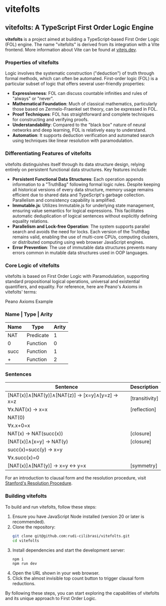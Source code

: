 # vitefolts

## vitefolts: A TypeScript First Order Logic Engine

**vitefolts** is a project aimed at building a TypeScript-based First Order Logic (FOL) engine. The name "vitefolts" is derived from its integration with a Vite frontend. More information about Vite can be found at [vitejs.dev](https://vitejs.dev/).

### Properties of vitefolts

Logic involves the systematic construction ("deduction") of truth through formal methods, which can often be automated. First-order logic (FOL) is a particular subset of logic that offers several user-friendly properties:

- **Expressiveness**: FOL can discuss countable infinities and rules of "always" or "never".
- **Mathematical Foundation**: Much of classical mathematics, particularly those based on Zermelo-Fraenkel set theory, can be expressed in FOL.
- **Proof Techniques**: FOL has straightforward and complete techniques for constructing and verifying proofs.
- **Understandability**: Compared to the "black box" nature of neural networks and deep learning, FOL is relatively easy to understand.
- **Automation**: It supports deduction verification and automated search using techniques like linear resolution with paramodulation.

### Differentiating Features of vitefolts

vitefolts distinguishes itself through its data structure design, relying entirely on persistent functional data structures. Key features include:

- **Persistent Functional Data Structures**: Each operation appends information to a "TruthBag" following formal logic rules. Despite keeping all historical versions of every data structure, memory usage remains efficient due to shared data and TypeScript's garbage collection. Parallelism and consistency capability is amplified.
- **Immutable.js**: Utilizes Immutable.js for underlying state management, ensuring value semantics for logical expressions. This facilitates automatic deduplication of logical sentences without explicitly defining equality relations.
- **Parallelism and Lock-free Operation**: The system supports parallel search and avoids the need for locks. Each version of the TruthBag remains valid, enabling the use of multi-core CPUs, computing clusters, or distributed computing using web browser JavaScript engines.
- **Error Prevention**: The use of immutable data structures prevents many errors common in mutable data structures used in OOP languages.

### Core Logic of vitefolts

vitefolts is based on First Order Logic with Paramodulation, supporting standard propositional logical operations, universal and existential quantifiers, and equality. For reference, here are Peano's Axioms in vitefolts' terms:

Peano Axioms Example

### Name | Type | Arity
| Name  | Type      | Arity |
|-------|-----------|-------|
| NAT   | Predicate | 1     |
| 0     | Function  | 0     |
| succ  | Function  | 1     |
| +     | Function  | 2     |

### Sentences



| Sentence                                                                           | Description   |
|------------------------------------------------------------------------------------|---------------|
| [NAT(x)]∧[NAT(y)]∧[NAT(z)] → [x=y]∧[y=z] → x=z                                      | [transitivity]|
| ∀x.NAT(x) → x=x                                                                    | [reflection]  |
| NAT(0)                                                                             |               |
| ∀x.x+0=x                                                                           |               |
| NAT(x) → NAT(succ(x))                                                              | [closure]     |
| [NAT(x)]∧[x=y] → NAT(y)                                                            | [closure]     |
| succ(x)=succ(y) → x=y                                                              |               |
| ∀x.succ(x)=0                                                                       |               |
| [NAT(x)]∧[NAT(y)] → x=y ↔ y=x                                                      | [symmetry]    |

For an introduction to clausal form and the resolution procedure, visit [Stanford's Resolution Procedure](http://intrologic.stanford.edu/extras/resolution.html).

### Building vitefolts

To build and run vitefolts, follow these steps:

1. Ensure you have JavaScript Node installed (version 20 or later is recommended).
2. Clone the repository:
   ```bash
   git clone git@github.com:rudi-cilibrasi/vitefolts.git
   cd vitefolts
   ```
3. Install dependencies and start the development server:
   ```bash
   npm i
   npm run dev
   ```
4. Open the URL shown in your web browser.
5. Click the almost invisible top count button to trigger clausal form reductions.

By following these steps, you can start exploring the capabilities of vitefolts and its unique approach to First Order Logic.